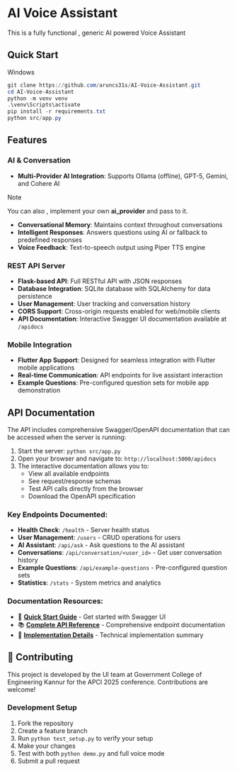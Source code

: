 #  AI Voice Assistant 
This is a fully functional , generic AI powered Voice Assistant 

## Quick Start 

Windows
```powershell
git clone https://github.com/aruncs31s/AI-Voice-Assistant.git
cd AI-Voice-Assistant
python -m venv venv
.\venv\Scripts\activate
pip install -r requirements.txt
python src/app.py
```

## Features 
### AI & Conversation
- **Multi-Provider AI Integration**: Supports Ollama (offline), GPT-5, Gemini, and Cohere AI 

> [!NOTE]
> You can also , implement your own **ai_provider** and pass to it.

- **Conversational Memory**: Maintains context throughout conversations
- **Intelligent Responses**: Answers questions using AI or fallback to predefined responses
- **Voice Feedback**: Text-to-speech output using Piper TTS engine

### REST API Server
- **Flask-based API**: Full RESTful API with JSON responses
- **Database Integration**: SQLite database with SQLAlchemy for data persistence
- **User Management**: User tracking and conversation history
- **CORS Support**: Cross-origin requests enabled for web/mobile clients
- **API Documentation**: Interactive Swagger UI documentation available at `/apidocs`

### Mobile Integration
- **Flutter App Support**: Designed for seamless integration with Flutter mobile applications
- **Real-time Communication**: API endpoints for live assistant interaction
- **Example Questions**: Pre-configured question sets for mobile app demonstration


## API Documentation

The API includes comprehensive Swagger/OpenAPI documentation that can be accessed when the server is running:

1. Start the server: `python src/app.py`
2. Open your browser and navigate to: `http://localhost:5000/apidocs`
3. The interactive documentation allows you to:
   - View all available endpoints
   - See request/response schemas
   - Test API calls directly from the browser
   - Download the OpenAPI specification

### Key Endpoints Documented:
- **Health Check**: `/health` - Server health status
- **User Management**: `/users` - CRUD operations for users
- **AI Assistant**: `/api/ask` - Ask questions to the AI assistant
- **Conversations**: `/api/conversation/<user_id>` - Get user conversation history
- **Example Questions**: `/api/example-questions` - Pre-configured question sets
- **Statistics**: `/stats` - System metrics and analytics

### Documentation Resources:
- 📘 **[Quick Start Guide](docs/SWAGGER_QUICKSTART.md)** - Get started with Swagger UI
- 📚 **[Complete API Reference](docs/API_ENDPOINTS.md)** - Comprehensive endpoint documentation
- 🔧 **[Implementation Details](docs/SWAGGER_IMPLEMENTATION.md)** - Technical implementation summary


## 🤝 Contributing

This project is developed by the UI team at Government College of Engineering Kannur for the APCI 2025 conference. Contributions are welcome!

### Development Setup
1. Fork the repository
2. Create a feature branch
3. Run `python test_setup.py` to verify your setup
4. Make your changes
5. Test with both `python demo.py` and full voice mode
6. Submit a pull request
